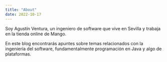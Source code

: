 ```yaml
---
title: "About"
date: 2022-10-17
---
```


Soy Agustín Ventura, un ingeniero de software que vive en Sevilla y trabaja en la tienda online de Mango.

En este blog encontrarás apuntes sobre temas relacionados con la ingeniería del software, fundamentalmente programación en Java y algo de plataformas.
